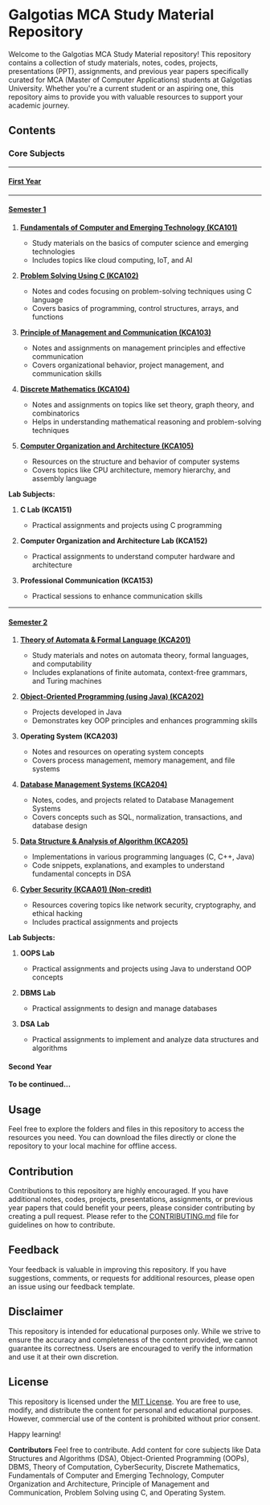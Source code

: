# Galgotias MCA Study Material Repository

Welcome to the Galgotias MCA Study Material repository! This repository contains a collection of study materials, notes, codes, projects, presentations (PPT), assignments, and previous year papers specifically curated for MCA (Master of Computer Applications) students at Galgotias University. Whether you're a current student or an aspiring one, this repository aims to provide you with valuable resources to support your academic journey.

## Contents

### Core Subjects
----

#### **[First Year](https://github.com/Chandi977/Galgotias-MCA-Study-Material/tree/main/MCA/Semester%20notes/1st%20Year)**
----

#### **[Semester 1](https://github.com/Chandi977/Galgotias-MCA-Study-Material/tree/main/MCA/Semester%20notes/1st%20Year/1st%20Sem)**

1. **[Fundamentals of Computer and Emerging Technology (KCA101)](https://github.com/Chandi977/Galgotias-MCA-Study-Material/tree/main/MCA/Semester%20notes/1st%20Year/1st%20Sem/FCET)**
   - Study materials on the basics of computer science and emerging technologies
   - Includes topics like cloud computing, IoT, and AI

2. **[Problem Solving Using C (KCA102)](https://github.com/Chandi977/Galgotias-MCA-Study-Material/tree/main/MCA/Semester%20notes/1st%20Year/1st%20Sem/PSC)**
   - Notes and codes focusing on problem-solving techniques using C language
   - Covers basics of programming, control structures, arrays, and functions

3. **[Principle of Management and Communication (KCA103)](https://github.com/Chandi977/Galgotias-MCA-Study-Material/tree/main/MCA/Semester%20notes/1st%20Year/1st%20Sem/POMC)**
   - Notes and assignments on management principles and effective communication
   - Covers organizational behavior, project management, and communication skills

4. **[Discrete Mathematics (KCA104)](https://github.com/Chandi977/Galgotias-MCA-Study-Material/tree/main/MCA/Semester%20notes/1st%20Year/1st%20Sem/DM)**
   - Notes and assignments on topics like set theory, graph theory, and combinatorics
   - Helps in understanding mathematical reasoning and problem-solving techniques

5. **[Computer Organization and Architecture (KCA105)](https://github.com/Chandi977/Galgotias-MCA-Study-Material/tree/main/MCA/Semester%20notes/1st%20Year/1st%20Sem/COA)**
   - Resources on the structure and behavior of computer systems
   - Covers topics like CPU architecture, memory hierarchy, and assembly language

**Lab Subjects:**

1. **C Lab (KCA151)**
   - Practical assignments and projects using C programming

2. **Computer Organization and Architecture Lab (KCA152)**
   - Practical assignments to understand computer hardware and architecture

3. **Professional Communication (KCA153)**
   - Practical sessions to enhance communication skills
-------------

#### **[Semester 2](https://github.com/Chandi977/Galgotias-MCA-Study-Material/tree/main/MCA/Semester%20notes/1st%20Year/2nd%20Sem)**

1. **[Theory of Automata & Formal Language (KCA201)](https://github.com/Chandi977/Galgotias-MCA-Study-Material/tree/main/MCA/Semester%20notes/1st%20Year/2nd%20Sem/Theory%20of%20Automata/Notes)**
   - Study materials and notes on automata theory, formal languages, and computability
   - Includes explanations of finite automata, context-free grammars, and Turing machines

2. **[Object-Oriented Programming (using Java) (KCA202)](https://github.com/Chandi977/Galgotias-MCA-Study-Material/tree/main/MCA/Semester%20notes/1st%20Year/2nd%20Sem/OOPS%20using%20Java)**
   - Projects developed in Java
   - Demonstrates key OOP principles and enhances programming skills

3. **Operating System (KCA203)**
   - Notes and resources on operating system concepts
   - Covers process management, memory management, and file systems

4. **[Database Management Systems (KCA204)](https://github.com/Chandi977/Galgotias-MCA-Study-Material/tree/main/MCA/Semester%20notes/1st%20Year/2nd%20Sem/DBMS)**
   - Notes, codes, and projects related to Database Management Systems
   - Covers concepts such as SQL, normalization, transactions, and database design

5. **[Data Structure & Analysis of Algorithm (KCA205)](https://github.com/Chandi977/Galgotias-MCA-Study-Material/tree/main/MCA/Semester%20notes/1st%20Year/2nd%20Sem/DSA%20Using%20C)**
   - Implementations in various programming languages (C, C++, Java)
   - Code snippets, explanations, and examples to understand fundamental concepts in DSA

6. **[Cyber Security (KCAA01) (Non-credit)](https://github.com/Chandi977/Galgotias-MCA-Study-Material/tree/main/MCA/Semester%20notes/1st%20Year/2nd%20Sem/Cyber%20Security/Notes)**
   - Resources covering topics like network security, cryptography, and ethical hacking
   - Includes practical assignments and projects

**Lab Subjects:**

1. **OOPS Lab**
   - Practical assignments and projects using Java to understand OOP concepts

2. **DBMS Lab**
   - Practical assignments to design and manage databases

3. **DSA Lab**
   - Practical assignments to implement and analyze data structures and algorithms

#### Second Year

**To be continued...**

## Usage

Feel free to explore the folders and files in this repository to access the resources you need. You can download the files directly or clone the repository to your local machine for offline access.

## Contribution

Contributions to this repository are highly encouraged. If you have additional notes, codes, projects, presentations, assignments, or previous year papers that could benefit your peers, please consider contributing by creating a pull request. Please refer to the [CONTRIBUTING.md](CONTRIBUTING.md) file for guidelines on how to contribute.

## Feedback

Your feedback is valuable in improving this repository. If you have suggestions, comments, or requests for additional resources, please open an issue using our feedback template.

## Disclaimer

This repository is intended for educational purposes only. While we strive to ensure the accuracy and completeness of the content provided, we cannot guarantee its correctness. Users are encouraged to verify the information and use it at their own discretion.

## License

This repository is licensed under the [MIT License](LICENSE). You are free to use, modify, and distribute the content for personal and educational purposes. However, commercial use of the content is prohibited without prior consent.

Happy learning!

**Contributors**
Feel free to contribute. Add content for core subjects like Data Structures and Algorithms (DSA), Object-Oriented Programming (OOPs), DBMS, Theory of Computation, CyberSecurity, Discrete Mathematics, Fundamentals of Computer and Emerging Technology, Computer Organization and Architecture, Principle of Management and Communication, Problem Solving using C, and Operating System.

